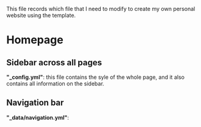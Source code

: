 This file records which file that I need to modify to create my own personal website using the template.

# Homepage

## Sidebar across all pages
**"_config.yml"**: this file contains the syle of the whole page, and it also contains all information on the sidebar. 

## Navigation bar
**"_data/navigation.yml"**: 